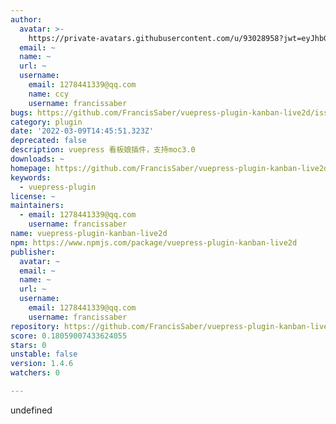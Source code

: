```yaml
---
author:
  avatar: >-
    https://private-avatars.githubusercontent.com/u/93028958?jwt=eyJhbGciOiJIUzI1NiIsInR5cCI6IkpXVCJ9.eyJpc3MiOiJnaXRodWIuY29tIiwiYXVkIjoicmF3LmdpdGh1YnVzZXJjb250ZW50LmNvbSIsImtleSI6ImtleTEiLCJleHAiOjE3MzQ2NzM4NjAsIm5iZiI6MTczNDY3MjY2MCwicGF0aCI6Ii91LzkzMDI4OTU4In0.JOW11W7ZufIHcM0DYEVWVJqRXMXMFiHE3oVgfOP5Uao&v=4
  email: ~
  name: ~
  url: ~
  username:
    email: 1278441339@qq.com
    name: ccy
    username: francissaber
bugs: https://github.com/FrancisSaber/vuepress-plugin-kanban-live2d/issues
category: plugin
date: '2022-03-09T14:45:51.323Z'
deprecated: false
description: vuepress 看板娘插件，支持moc3.0
downloads: ~
homepage: https://github.com/FrancisSaber/vuepress-plugin-kanban-live2d#readme
keywords:
  - vuepress-plugin
license: ~
maintainers:
  - email: 1278441339@qq.com
    username: francissaber
name: vuepress-plugin-kanban-live2d
npm: https://www.npmjs.com/package/vuepress-plugin-kanban-live2d
publisher:
  avatar: ~
  email: ~
  name: ~
  url: ~
  username:
    email: 1278441339@qq.com
    username: francissaber
repository: https://github.com/FrancisSaber/vuepress-plugin-kanban-live2d
score: 0.18059007433624055
stars: 0
unstable: false
version: 1.4.6
watchers: 0

---
```


undefined